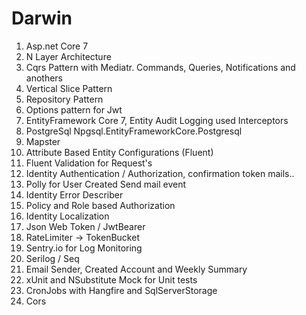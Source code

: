 # Darwin

1. Asp.net Core 7
2. N Layer Architecture
3. Cqrs Pattern with Mediatr. Commands, Queries, Notifications and anothers
4. Vertical Slice Pattern
5. Repository Pattern
6. Options pattern for Jwt
7. EntityFramework Core 7, Entity Audit Logging used Interceptors
8. PostgreSql Npgsql.EntityFrameworkCore.Postgresql
9. Mapster
10. Attribute Based Entity Configurations (Fluent)
11. Fluent Validation for Request's
12. Identity Authentication / Authorization, confirmation token mails..
13. Polly for User Created Send mail event 
14. Identity Error Describer
15. Policy and Role based Authorization
16. Identity Localization
17. Json Web Token / JwtBearer
18. RateLimiter -> TokenBucket
19. Sentry.io for Log Monitoring
20. Serilog / Seq
21. Email Sender, Created Account and Weekly Summary
22. xUnit and NSubstitute Mock for Unit tests 
23. CronJobs with Hangfire and SqlServerStorage
24. Cors
